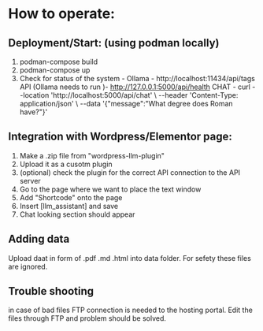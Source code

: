 # How to operate: 

## Deployment/Start:  (using podman locally)
1. podman-compose build
2. podman-compose up
3. Check for status of the system - 
    Ollama - http://localhost:11434/api/tags
    API (Ollama needs to run )- http://127.0.0.1:5000/api/health
    CHAT - curl --location 'http://localhost:5000/api/chat' \ --header 'Content-Type: application/json' \ --data '{"message":"What degree does Roman have?"}'

## Integration with Wordpress/Elementor page:
1. Make a .zip file from "wordpress-llm-plugin"
2. Upload it as a cusotm plugin
3. (optional) check the plugin for the correct API connection to the API server
4. Go to the page where we want to place the text window
5. Add "Shortcode" onto the page
6. Insert [llm_assistant] and save
7. Chat looking section should appear

## Adding data
Upload daat in form of .pdf .md .html into data folder. For sefety these files are ignored. 

## Trouble shooting
in case of bad files FTP connection is needed to the hosting portal. Edit the files through FTP and problem should be solved.